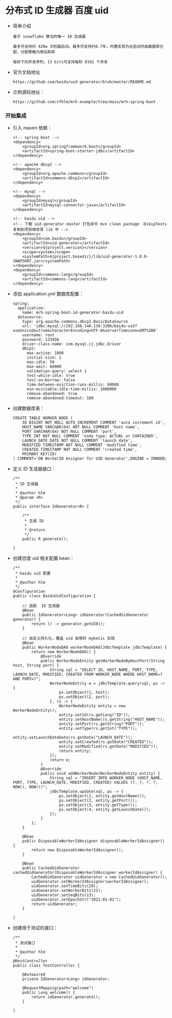 
# 分布式 ID 生成器 百度 uid

  * 简单介绍

        基于 snowflake 算法的唯一 ID 生成器

        最多可支持约 420w 次机器启动，最多可支持约8.7年，内置实现为在启动时由数据库分配，分配策略为用后即弃

        每秒下的并发序列，13 bits可支持每秒 8192 个并发

  * 官方文档地址

        https://github.com/baidu/uid-generator/blob/master/README.md

  * 示例源码地址：

        https://github.com/zfhlm/mrh-example/tree/main/mrh-spring-boot

### 开始集成

  * 引入 maven 依赖：

        <!-- spring boot -->
        <dependency>
            <groupId>org.springframework.boot</groupId>
            <artifactId>spring-boot-starter-jdbc</artifactId>
        </dependency>

        <!-- apache dbcp2 -->
        <dependency>
            <groupId>org.apache.commons</groupId>
            <artifactId>commons-dbcp2</artifactId>
        </dependency>

        <!-- mysql -->
        <dependency>
            <groupId>mysql</groupId>
            <artifactId>mysql-connector-java</artifactId>
        </dependency>

        <!-- baidu uid -->
        <!-- 下载 uid-generator-master 打包命令 mvn clean package -DskipTests 复制到项目根目录 lib 中 -->
        <dependency>
            <groupId>com.baidu</groupId>
            <artifactId>uid-generator</artifactId>
            <version>${project.version}</version>
            <scope>system</scope>
            <systemPath>${project.basedir}/lib/uid-generator-1.0.0-SNAPSHOT.jar</systemPath>
        </dependency>
        <dependency>
            <groupId>commons-lang</groupId>
            <artifactId>commons-lang</artifactId>
        </dependency>

  * 添加 application.yml 数据库配置：

        spring:
          application:
            name: mrh-spring-boot-id-generator-baidu-uid
          datasource:
            type: org.apache.commons.dbcp2.BasicDataSource
            url: 'jdbc:mysql://192.168.140.130:3306/baidu-uid?useUnicode=true&characterEncoding=UTF-8&serverTimezone=GMT%2B8'
            username: root
            password: 123456
            driver-class-name: com.mysql.cj.jdbc.Driver
            dbcp2:
              max-active: 1000
              initial-size: 1
              max-idle: 50
              max-wait: 60000
              validation-query: select 1
              test-while-idle: true
              test-on-borrow: false
              time-between-eviction-runs-millis: 60000
              min-evictable-idle-time-millis: 1800000
              remove-abandoned: true
              remove-abandoned-timeout: 180

  * 创建数据库表：

        CREATE TABLE WORKER_NODE (
            ID BIGINT NOT NULL AUTO_INCREMENT COMMENT 'auto increment id',
            HOST_NAME VARCHAR(64) NOT NULL COMMENT 'host name',
            PORT VARCHAR(64) NOT NULL COMMENT 'port',
            TYPE INT NOT NULL COMMENT 'node type: ACTUAL or CONTAINER',
            LAUNCH_DATE DATE NOT NULL COMMENT 'launch date',
            MODIFIED TIMESTAMP NOT NULL COMMENT 'modified time',
            CREATED TIMESTAMP NOT NULL COMMENT 'created time',
            PRIMARY KEY(ID)
        ) COMMENT='DB WorkerID Assigner for UID Generator',ENGINE = INNODB;

  * 定义 ID 生成器接口：

        /**
         * ID 生成器
         *
         * @author hlm
         * @param <R>
         */
        public interface IdGenerator<R> {

            /**
             * 生成 ID
             *
             * @return
             */
            public R generate();

        }

  * 创建百度 uid 相关配置 bean：

        /**
         * baidu uid 配置
         *
         * @author hlm
         */
        @Configuration
        public class BaiduUidConfiguration {

            // 适配  ID 生成器
            @Bean
            public IdGenerator<Long> idGenerator(CachedUidGenerator generator) {
                return () -> generator.getUID();
            }

            // 自定义持久化，覆盖 uid 自带的 mybatis 实现
            @Bean
            public WorkerNodeDAO workerNodeDAO(JdbcTemplate jdbcTemplate) {
                return new WorkerNodeDAO() {
                    @Override
                    public WorkerNodeEntity getWorkerNodeByHostPort(String host, String port) {
                        String sql = "SELECT ID, HOST_NAME, PORT, TYPE, LAUNCH_DATE, MODIFIED, CREATED FROM WORKER_NODE WHERE HOST_NAME=? AND PORT=?";
                        WorkerNodeEntity e = jdbcTemplate.query(sql, ps -> {
                            ps.setObject(1, host);
                            ps.setObject(2, port);
                        }, rs -> {
                            WorkerNodeEntity entity = new WorkerNodeEntity();
                            entity.setId(rs.getLong("ID"));
                            entity.setHostName(rs.getString("HOST_NAME"));
                            entity.setPort(rs.getString("PORT"));
                            entity.setType(rs.getInt("TYPE"));
                            entity.setLaunchDateDate(rs.getDate("LAUNCH_DATE"));
                            entity.setCreated(rs.getDate("CREATED"));
                            entity.setModified(rs.getDate("MODIFIED"));
                            return entity;
                        });
                        return e;
                    }
                    @Override
                    public void addWorkerNode(WorkerNodeEntity entity) {
                        String sql = "INSERT INTO WORKER_NODE (HOST_NAME, PORT, TYPE, LAUNCH_DATE, MODIFIED, CREATED) VALUES (?, ?, ?, ?, NOW(), NOW())";
                        jdbcTemplate.update(sql, ps -> {
                            ps.setObject(1, entity.getHostName());
                            ps.setObject(2, entity.getPort());
                            ps.setObject(3, entity.getType());
                            ps.setObject(4, entity.getLaunchDate());
                        });
                    }
                };
            }

            @Bean
            public DisposableWorkerIdAssigner disposableWorkerIdAssigner() {
                return new DisposableWorkerIdAssigner();
            }

            @Bean
            public CachedUidGenerator cachedUidGenerator(DisposableWorkerIdAssigner workerIdAssigner) {
                CachedUidGenerator uidGenerator = new CachedUidGenerator();
                uidGenerator.setWorkerIdAssigner(workerIdAssigner);
                uidGenerator.setTimeBits(29);
                uidGenerator.setWorkerBits(21);
                uidGenerator.setSeqBits(13);
                uidGenerator.setEpochStr("2022-01-01");
                return uidGenerator;
            }

        }

  * 创建用于测试的接口：

        /**
         * 测试接口
         *
         * @author hlm
         */
        @RestController
        public class TestController {

            @Autowired
            private IdGenerator<Long> idGenerator;

            @RequestMapping(path="welcome")
            public Long welcome() {
                return idGenerator.generate();
            }

        }
